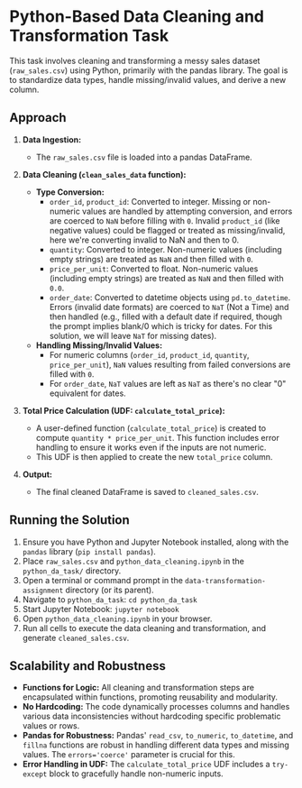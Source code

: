 # Python-Based Data Cleaning and Transformation Task

This task involves cleaning and transforming a messy sales dataset (`raw_sales.csv`) using Python, primarily with the pandas library. The goal is to standardize data types, handle missing/invalid values, and derive a new column.

## Approach

1.  **Data Ingestion:**
    * The `raw_sales.csv` file is loaded into a pandas DataFrame.

2.  **Data Cleaning (`clean_sales_data` function):**
    * **Type Conversion:**
        * `order_id`, `product_id`: Converted to integer. Missing or non-numeric values are handled by attempting conversion, and errors are coerced to `NaN` before filling with `0`. Invalid `product_id` (like negative values) could be flagged or treated as missing/invalid, here we're converting invalid to NaN and then to 0.
        * `quantity`: Converted to integer. Non-numeric values (including empty strings) are treated as `NaN` and then filled with `0`.
        * `price_per_unit`: Converted to float. Non-numeric values (including empty strings) are treated as `NaN` and then filled with `0.0`.
        * `order_date`: Converted to datetime objects using `pd.to_datetime`. Errors (invalid date formats) are coerced to `NaT` (Not a Time) and then handled (e.g., filled with a default date if required, though the prompt implies blank/0 which is tricky for dates. For this solution, we will leave `NaT` for missing dates).
    * **Handling Missing/Invalid Values:**
        * For numeric columns (`order_id`, `product_id`, `quantity`, `price_per_unit`), `NaN` values resulting from failed conversions are filled with `0`.
        * For `order_date`, `NaT` values are left as `NaT` as there's no clear "0" equivalent for dates.

3.  **Total Price Calculation (UDF: `calculate_total_price`):**
    * A user-defined function (`calculate_total_price`) is created to compute `quantity * price_per_unit`. This function includes error handling to ensure it works even if the inputs are not numeric.
    * This UDF is then applied to create the new `total_price` column.

4.  **Output:**
    * The final cleaned DataFrame is saved to `cleaned_sales.csv`.

## Running the Solution

1.  Ensure you have Python and Jupyter Notebook installed, along with the `pandas` library (`pip install pandas`).
2.  Place `raw_sales.csv` and `python_data_cleaning.ipynb` in the `python_da_task/` directory.
3.  Open a terminal or command prompt in the `data-transformation-assignment` directory (or its parent).
4.  Navigate to `python_da_task`: `cd python_da_task`
5.  Start Jupyter Notebook: `jupyter notebook`
6.  Open `python_data_cleaning.ipynb` in your browser.
7.  Run all cells to execute the data cleaning and transformation, and generate `cleaned_sales.csv`.

## Scalability and Robustness

* **Functions for Logic:** All cleaning and transformation steps are encapsulated within functions, promoting reusability and modularity.
* **No Hardcoding:** The code dynamically processes columns and handles various data inconsistencies without hardcoding specific problematic values or rows.
* **Pandas for Robustness:** Pandas' `read_csv`, `to_numeric`, `to_datetime`, and `fillna` functions are robust in handling different data types and missing values. The `errors='coerce'` parameter is crucial for this.
* **Error Handling in UDF:** The `calculate_total_price` UDF includes a `try-except` block to gracefully handle non-numeric inputs.